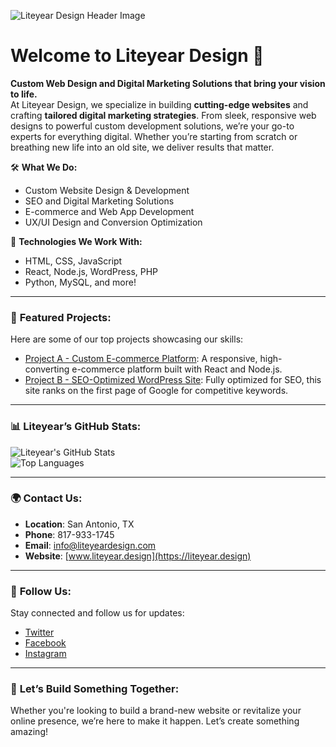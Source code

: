 ![Liteyear Design Header Image](https://www.liteyear.design/wp-content/uploads/2023/12/Liteyear.png)

# Welcome to Liteyear Design 🚀

**Custom Web Design and Digital Marketing Solutions that bring your vision to life.**  
At Liteyear Design, we specialize in building **cutting-edge websites** and crafting **tailored digital marketing strategies**. From sleek, responsive web designs to powerful custom development solutions, we’re your go-to experts for everything digital. Whether you’re starting from scratch or breathing new life into an old site, we deliver results that matter.

🛠 **What We Do:**
- Custom Website Design & Development
- SEO and Digital Marketing Solutions
- E-commerce and Web App Development
- UX/UI Design and Conversion Optimization

🌟 **Technologies We Work With:**
- HTML, CSS, JavaScript
- React, Node.js, WordPress, PHP
- Python, MySQL, and more!

---

### 🔧 **Featured Projects:**
Here are some of our top projects showcasing our skills:

- [Project A - Custom E-commerce Platform](#): A responsive, high-converting e-commerce platform built with React and Node.js.
- [Project B - SEO-Optimized WordPress Site](#): Fully optimized for SEO, this site ranks on the first page of Google for competitive keywords.

---

### 📊 **Liteyear’s GitHub Stats:**

![Liteyear's GitHub Stats](https://github-readme-stats.vercel.app/api?username=liteyear&show_icons=true&theme=radical)  
![Top Languages](https://github-readme-stats.vercel.app/api/top-langs/?username=liteyear&layout=compact)

---

### 🌍 **Contact Us:**
- **Location**: San Antonio, TX  
- **Phone**: 817-933-1745  
- **Email**: [info@liteyeardesign.com](mailto:info@liteyeardesign.com)  
- **Website**: [www.liteyear.design](https://liteyear.design)

---

### 📱 **Follow Us:**
Stay connected and follow us for updates:
- [Twitter](https://twitter.com/LiteyearDesign)  
- [Facebook](https://www.facebook.com/liteyeardesign)  
- [Instagram](https://www.instagram.com/liteyear_design/)

---

### 🚀 **Let’s Build Something Together:**
Whether you're looking to build a brand-new website or revitalize your online presence, we’re here to make it happen. Let’s create something amazing!

